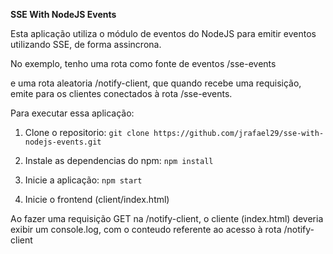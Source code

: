 **SSE With NodeJS Events**

Esta aplicação utiliza o módulo de eventos do NodeJS para emitir eventos utilizando SSE, de forma assincrona.

No exemplo, tenho uma rota como fonte de eventos /sse-events

e uma rota aleatoria /notify-client, que quando recebe uma requisição, emite para os clientes conectados à rota /sse-events.

Para executar essa aplicação:

1. Clone o repositorio:
   `git clone https://github.com/jrafael29/sse-with-nodejs-events.git`

2. Instale as dependencias do npm:
   `npm install`

3. Inicie a aplicação:
   `npm start`

4. Inicie o frontend (client/index.html)

Ao fazer uma requisição GET na /notify-client, o cliente (index.html) deveria exibir um console.log, com o conteudo referente ao acesso à rota /notify-client
